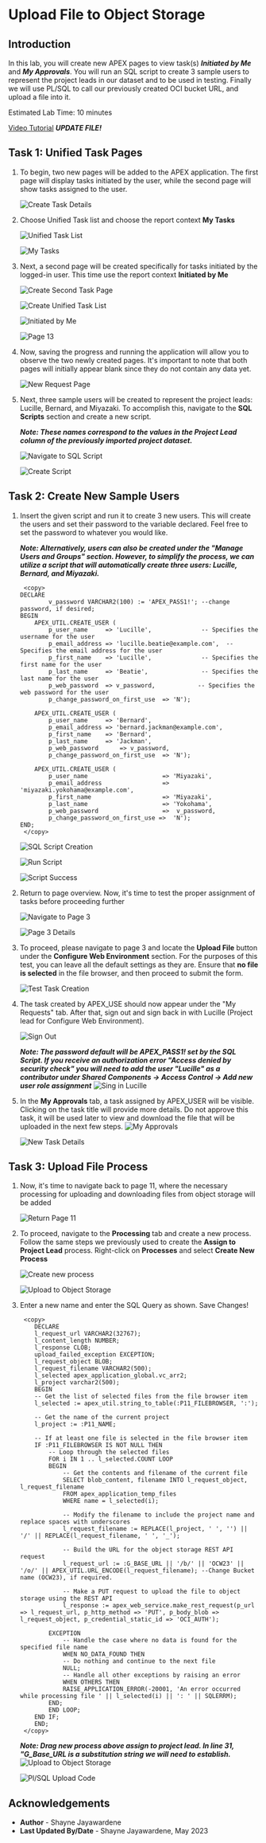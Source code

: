 # Upload File to Object Storage

## Introduction

In this lab, you will create new APEX pages to view task(s) ***Initiated by Me*** and ***My Approvals***. You will run an SQL script to create 3 sample users to represent the project leads in our dataset and to be used in testing. Finally we will use PL/SQL to call our previously created OCI bucket URL, and upload a file into it.

Estimated Lab Time: 10 minutes

[Video Tutorial](youtube:XRwbswu0jEk)  ***UPDATE FILE!***

## Task 1: Unified Task Pages

1. To begin, two new pages will be added to the APEX application. The first page will display tasks initiated by the user, while the second page will show tasks assigned to the user.

    ![Create Task Details](images/task-details.png)

2. Choose Unified Task list and choose the report context **My Tasks**

    ![Unified Task List](images/unified-task-list.png)

    ![My Tasks](images/my-tasks.png)

3. Next, a second page will be created specifically for tasks initiated by the logged-in user. This time use the report context **Initiated by Me**

    ![Create Second Task Page](images/second-task-page.png)

    ![Create Unified Task List](images/unified-task-list-2.png)

    ![Initiated by Me](images/initiated-by-me.png)

    ![Page 13](images/page-13-created.png)

4. Now, saving the progress and running the application will allow you to observe the two newly created pages. It's important to note that both pages will initially appear blank since they do not contain any data yet.

    ![New Request Page](images/new-request-page.png)

5. Next, three sample users will be created to represent the project leads: Lucille, Bernard, and Miyazaki. To accomplish this, navigate to the **SQL Scripts** section and create a new script.

    ***Note: These names correspond to the values in the **Project Lead** column of the previously imported project dataset.***

    ![Navigate to SQL Script](images/sql-script.png)

    ![Create Script](images/create-script.png)

## Task 2: Create New Sample Users

1. Insert the given script and run it to create 3 new users. This will create the users and set their password to the variable declared. Feel free to set the password to whatever you would like.

    ***Note: Alternatively, users can also be created under the "Manage Users and Groups" section. However, to simplify the process, we can utilize a script that will automatically create three users: Lucille, Bernard, and Miyazaki.***

    ```
     <copy>
    DECLARE
            v_password VARCHAR2(100) := 'APEX_PASS1!'; --change password, if desired;
    BEGIN
        APEX_UTIL.CREATE_USER (
            p_user_name     => 'Lucille',              -- Specifies the username for the user
            p_email_address => 'lucille.beatie@example.com',  -- Specifies the email address for the user
            p_first_name    => 'Lucille',              -- Specifies the first name for the user
            p_last_name     => 'Beatie',               -- Specifies the last name for the user
            p_web_password  => v_password,            -- Specifies the web password for the user
            p_change_password_on_first_use  => 'N');
      
        APEX_UTIL.CREATE_USER (
            p_user_name     => 'Bernard',
            p_email_address => 'bernard.jackman@example.com',
            p_first_name    => 'Bernard',
            p_last_name     => 'Jackman',
            p_web_password      => v_password,
            p_change_password_on_first_use  => 'N');
        
        APEX_UTIL.CREATE_USER (
            p_user_name                     => 'Miyazaki',
            p_email_address                 => 'miyazaki.yokohama@example.com',
            p_first_name                    => 'Miyazaki',
            p_last_name                     => 'Yokohama',
            p_web_password                  =>  v_password,
            p_change_password_on_first_use =>  'N');
    END;
     </copy>
    ```

    ![SQL Script Creation](images/script-creation.png)

    ![Run Script](images/run-script.png)

    ![Script Success](images/script-success.png)

2. Return to page overview. Now, it's time to test the proper assignment of tasks before proceeding further

    ![Navigate to Page 3](images/click-page-3.png)

    ![Page 3 Details](images/page-3-details.png)

3. To proceed, please navigate to page 3 and locate the **Upload File** button under the **Configure Web Environment** section. For the purposes of this test, you can leave all the default settings as they are. Ensure that **no file is selected** in the file browser, and then proceed to submit the form.

    ![Test Task Creation](images/test-task-creation.png)

4. The task created by APEX_USE should now appear under the "My Requests" tab. After that, sign out and sign back in with Lucille (Project lead for Configure Web Environment).

    ![Sign Out](images/logout-user.png)

    ***Note: The password default will be APEX_PASS1! set by the SQL Script. If you receive an authorization error "Access denied by security check" you will need to add the user "Lucille" as a contributor under Shared Components -> Access Control -> Add new user role assignment***
    ![Sing in Lucille](images/login-lucille.png)

5. In the **My Approvals** tab, a task assigned by APEX\_USER will be visible. Clicking on the task title will provide more details. Do not approve this task, it will be used later to view and download the file that will be uploaded in the next few steps.
    ![My Approvals](images/my-approvals.png)

    ![New Task Details](images/initail-task-details.png)

## Task 3: Upload File Process

1. Now, it's time to navigate back to page 11, where the necessary processing for uploading and downloading files from object storage will be added

    ![Return Page 11](images/return-page-11.png)

2. To proceed, navigate to the **Processing** tab and create a new process. Follow the same steps we previously used to create the **Assign to Project Lead** process. Right-click on **Processes** and select **Create New Process**

    ![Create new process](images/create-process-2.png)

    ![Upload to Object Storage](images/process-upload.png)

3. Enter a new name and enter the SQL Query as shown. Save Changes!

    ```
     <copy>
        DECLARE
        l_request_url VARCHAR2(32767);
        l_content_length NUMBER;
        l_response CLOB;
        upload_failed_exception EXCEPTION;
        l_request_object BLOB;
        l_request_filename VARCHAR2(500);
        l_selected apex_application_global.vc_arr2;
        l_project varchar2(500);
        BEGIN
        -- Get the list of selected files from the file browser item
        l_selected := apex_util.string_to_table(:P11_FILEBROWSER, ':');
        
        -- Get the name of the current project
        l_project := :P11_NAME;
        
        -- If at least one file is selected in the file browser item
        IF :P11_FILEBROWSER IS NOT NULL THEN
            -- Loop through the selected files
            FOR i IN 1 .. l_selected.COUNT LOOP
            BEGIN
                -- Get the contents and filename of the current file
                SELECT blob_content, filename INTO l_request_object, l_request_filename
                FROM apex_application_temp_files
                WHERE name = l_selected(i);
                
                -- Modify the filename to include the project name and replace spaces with underscores
                l_request_filename := REPLACE(l_project, ' ', '') || '/' || REPLACE(l_request_filename, ' ', '_');
                
                -- Build the URL for the object storage REST API request
                l_request_url := :G_BASE_URL || '/b/' || 'OCW23' || '/o/' || APEX_UTIL.URL_ENCODE(l_request_filename); --Change Bucket name (OCW23), if required.
                
                -- Make a PUT request to upload the file to object storage using the REST API
                l_response := apex_web_service.make_rest_request(p_url => l_request_url, p_http_method => 'PUT', p_body_blob => l_request_object, p_credential_static_id => 'OCI_AUTH');
                
            EXCEPTION
                -- Handle the case where no data is found for the specified file name
                WHEN NO_DATA_FOUND THEN
                -- Do nothing and continue to the next file
                NULL;
                -- Handle all other exceptions by raising an error
                WHEN OTHERS THEN
                RAISE_APPLICATION_ERROR(-20001, 'An error occurred while processing file ' || l_selected(i) || ': ' || SQLERRM);
            END;
            END LOOP;
        END IF;
        END;
     </copy>
    ```

    ***Note: Drag new process above assign to project lead. In line 31, "G\_Base\_URL is a substitution string we will need to establish.***
    ![Upload to Object Storage](images/new-name.png)

    ![Pl/SQL Upload Code](images/plsql-upload.png)

## Acknowledgements

- **Author** - Shayne Jayawardene
- **Last Updated By/Date** - Shayne Jayawardene, May 2023
